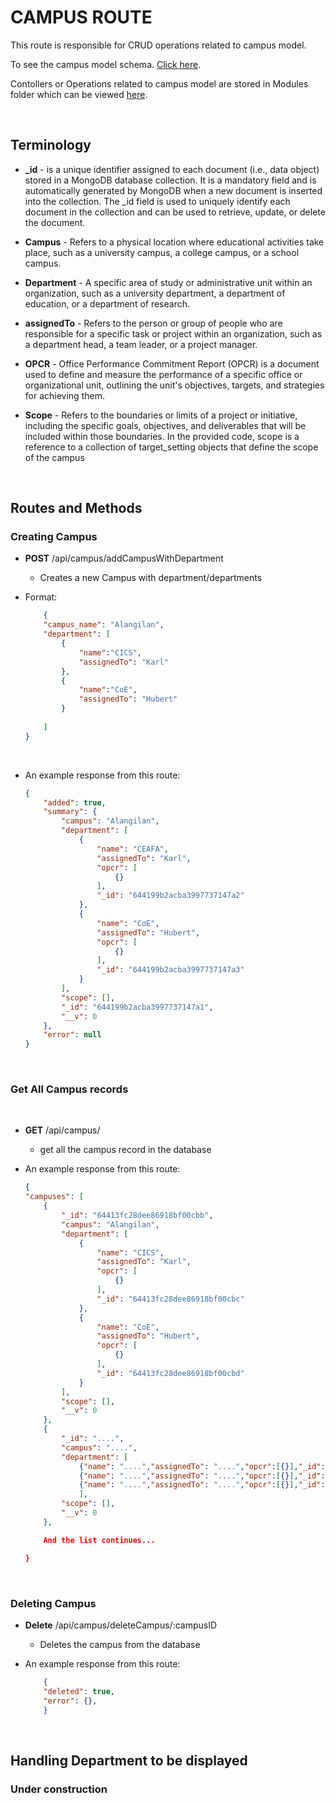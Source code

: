 # CAMPUS ROUTE
This route is responsible for CRUD operations related to campus model.

To see the campus model schema. [Click here](../../models/campus.js).

Contollers or Operations related to campus model are stored in Modules folder which can be viewed [here](../../modules/campusOperations.js). 

<br/> 

## Terminology 

- **_id** - is a unique identifier assigned to each document (i.e., data object) stored in a MongoDB database collection. It is a mandatory field and is automatically generated by MongoDB when a new document is inserted into the collection. The _id field is used to uniquely identify each document in the collection and can be used to retrieve, update, or delete the document.

- **Campus** - Refers to a physical location where educational activities take place, such as a university campus, a college campus, or a school campus.

- **Department** - A specific area of study or administrative unit within an organization, such as a university department, a department of education, or a department of research.

- **assignedTo** - Refers to the person or group of people who are responsible for a specific task or project within an organization, such as a department head, a team leader, or a project manager.

- **OPCR** - Office Performance Commitment Report (OPCR) is a document used to define and measure the performance of a specific office or organizational unit, outlining the unit's objectives, targets, and strategies for achieving them.

- **Scope** - Refers to the boundaries or limits of a project or initiative, including the specific goals, objectives, and deliverables that will be included within those boundaries. In the provided code, scope is a reference to a collection of target_setting objects that define the scope of the campus

<br/> 


## Routes and Methods 

### **Creating Campus**
- **POST** /api/campus/addCampusWithDepartment
    - Creates a new Campus with department/departments

- Format: 
    ```JSON 
        {
        "campus_name": "Alangilan",
        "department": [
            {
                "name":"CICS",
                "assignedTo": "Karl"
            },
            {
                "name":"CoE",
                "assignedTo": "Hubert"
            }
        
        ]
    }
    ```
<br/> 

- An example response from this route:
    ```JSON
    {
        "added": true,
        "summary": {
            "campus": "Alangilan",
            "department": [
                {
                    "name": "CEAFA",
                    "assignedTo": "Karl",
                    "opcr": [
                        {}
                    ],
                    "_id": "644199b2acba3997737147a2"
                },
                {
                    "name": "CoE",
                    "assignedTo": "Hubert",
                    "opcr": [
                        {}
                    ],
                    "_id": "644199b2acba3997737147a3"
                }
            ],
            "scope": [],
            "_id": "644199b2acba3997737147a1",
            "__v": 0
        },
        "error": null
    }
    ```

<br/> 

### **Get All Campus records** 
<br/> 

- **GET** /api/campus/
    - get all the campus record in the database


- An example response from this route:
    ```JSON
    {
    "campuses": [
        {
            "_id": "64413fc28dee86918bf00cbb",
            "campus": "Alangilan",
            "department": [
                {
                    "name": "CICS",
                    "assignedTo": "Karl",
                    "opcr": [
                        {}
                    ],
                    "_id": "64413fc28dee86918bf00cbc"
                },
                {
                    "name": "CoE",
                    "assignedTo": "Hubert",
                    "opcr": [
                        {}
                    ],
                    "_id": "64413fc28dee86918bf00cbd"
                }
            ],
            "scope": [],
            "__v": 0
        },
        {
            "_id": "....",
            "campus": "....",
            "department": [
                {"name": "....","assignedTo": "....","opcr":[{}],"_id": "..."},
                {"name": "....","assignedTo": "....","opcr":[{}],"_id": "..."},
                {"name": "....","assignedTo": "....","opcr":[{}],"_id": "..."},
                ],
            "scope": [],
            "__v": 0
        },

        And the list continues...

    }

    ```

<br/> 

### Deleting Campus 
- **Delete** /api/campus/deleteCampus/:campusID
    - Deletes the campus from the database
- An example response from this route:

    ```JSON
        {
        "deleted": true,
        "error": {},
        }
    ```

<br/> 


## Handling Department to be displayed

### Under construction
